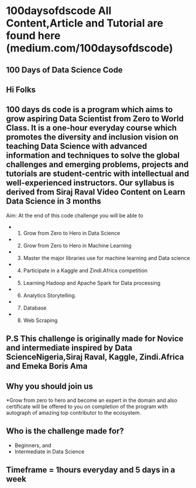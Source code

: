 # 100daysofdscode All Content,Article and Tutorial are found here (medium.com/100daysofdscode)

## 100 Days of Data Science Code

## Hi Folks

## 100 days ds code is a program which aims to grow aspiring Data Scientist from Zero to World Class. It is a one-hour everyday course which promotes the diversity and inclusion vision on teaching Data Science with advanced information and techniques to solve the global challenges and emerging problems, projects and tutorials are student-centric with intellectual and well-experienced instructors. Our syllabus is derived from Siraj Raval Video Content on Learn Data Science in 3 months

Aim: At the end of this code challenge you will be able to 
* 1. Grow from Zero to Hero in Data Science
* 2. Grow from Zero to Hero in Machine Learning
* 3. Master the major libraries use for machine learning and Data science  
* 4. Participate in a Kaggle and Zindi.Africa competition 
* 5. Learning Hadoop and Apache Spark for Data processing
* 6. Analytics Storytelling.
* 7. Database
* 8. Web Scraping


## P.S This challenge is originally made for Novice and intermediate inspired by Data ScienceNigeria,Siraj Raval, Kaggle, Zindi.Africa and Emeka Boris Ama

## Why you should join us
*Grow from zero to hero and become an expert in the domain and also certificate will be offered to you on completion of the program with autograph of amazing top contributor to the ecosystem.

## Who is the challenge made for?
- Beginners, and
- Intermediate in Data Science

## Timeframe = 1hours everyday and 5 days in a week


